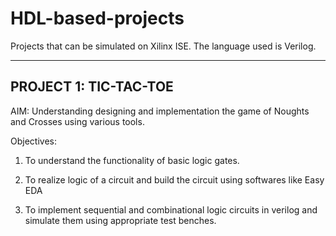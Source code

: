 # HDL-based-projects
Projects that can be simulated on Xilinx ISE. The language used is Verilog.

---------------------------------------------------------------------------------------
PROJECT 1: TIC-TAC-TOE
---------------------------------------------------------------------------------------

AIM: Understanding designing and implementation the game of Noughts and Crosses  using various tools.

Objectives:
1. To understand the functionality of basic logic gates.

2. To realize logic of a circuit and  build the circuit using softwares like Easy EDA

3. To implement sequential and combinational logic circuits in verilog and simulate them using appropriate test benches.


